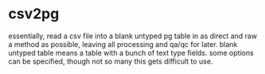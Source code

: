 # csv2pg
essentially, read a csv file into a blank untyped pg table in as direct and raw a method as possible, leaving all processing and qa/qc for later.  blank untyped table means a table with a bunch of text type fields.  some options can be specified, though not so many this gets difficult to use.
